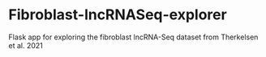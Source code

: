 # Fibroblast-lncRNASeq-explorer
Flask app for exploring the fibroblast lncRNA-Seq dataset from Therkelsen et al. 2021
